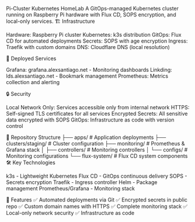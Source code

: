 Pi-Cluster Kubernetes HomeLab
A GitOps-managed Kubernetes cluster running on Raspberry Pi hardware with Flux CD, SOPS encryption, and local-only services.
🏗️ Infrastructure

Hardware: Raspberry Pi cluster
Kubernetes: k3s distribution
GitOps: Flux CD for automated deployments
Secrets: SOPS with age encryption
Ingress: Traefik with custom domains
DNS: Cloudflare DNS (local resolution)

🚀 Deployed Services

Grafana: grafana.alexsantiago.net - Monitoring dashboards
Linkding: lds.alexsantiago.net - Bookmark management
Prometheus: Metrics collection and alerting

🔒 Security

Local Network Only: Services accessible only from internal network
HTTPS: Self-signed TLS certificates for all services
Encrypted Secrets: All sensitive data encrypted with SOPS
GitOps: Infrastructure as code with version control

📁 Repository Structure
├── apps/                    # Application deployments
├── clusters/staging/        # Cluster configuration
├── monitoring/             # Prometheus & Grafana stack
│   ├── controllers/        # Monitoring controllers
│   └── configs/           # Monitoring configurations
└── flux-system/           # Flux CD system components
🛠️ Key Technologies

k3s - Lightweight Kubernetes
Flux CD - GitOps continuous delivery
SOPS - Secrets encryption
Traefik - Ingress controller
Helm - Package management
Prometheus/Grafana - Monitoring stack

🎯 Features
✅ Automated deployments via Git
✅ Encrypted secrets in public repo
✅ Custom domain names with HTTPS
✅ Complete monitoring stack
✅ Local-only network security
✅ Infrastructure as code
